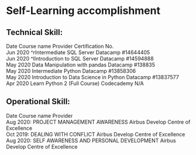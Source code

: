 # Self-Learning accomplishment 


## Technical Skill:

Date	Course name	Provider	Certification No. <br />
Jun 2020	^rIntermediate SQL Server	Datacamp	#14644405 <br />
Jun 2020	^lIntroduction to SQL Server	Datacamp	#14594888 <br />
May 2020	Data Manipulation with pandas	Datacamp	#138835 <br />
May 2020	Intermediate Python	Datacamp	#13858306 <br />
May 2020	Introduction to Data Science in Python	Datacamp	#13837577 <br />
Apr 2020	Learn Python 2 (Full Course)	Codecademy	N/A <br />


## Operational Skill:






Date	Course name	Provider <br />
Aug 2020:	PROJECT MANAGEMENT AWARENESS	Airbus Develop Centre of Excellence <br />
Oct 2019:	DEALING WITH CONFLICT	Airbus Develop Centre of Excellence <br />
Aug 2020:	SELF AWARENESS AND PERSONAL DEVELOPMENT	Airbus Develop Centre of Excellence <br />
